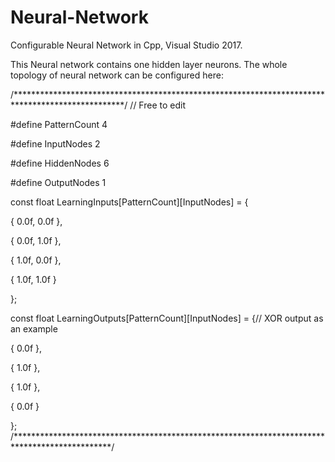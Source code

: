 # Neural-Network
Configurable Neural Network in Cpp, Visual Studio 2017.

This Neural network contains one hidden layer neurons.
The whole topology of neural network can be configured here:

/*************************************************************************************************/
// Free to edit

#define PatternCount 4

#define InputNodes 2

#define HiddenNodes 6

#define OutputNodes 1


const float LearningInputs[PatternCount][InputNodes] = {

{ 0.0f, 0.0f },

{ 0.0f, 1.0f },

{ 1.0f, 0.0f },

{ 1.0f, 1.0f }

};

const float LearningOutputs[PatternCount][InputNodes] = {// XOR output as an example

{ 0.0f },

{ 1.0f },

{ 1.0f },

{ 0.0f }

};
/**********************************************************************************************/
